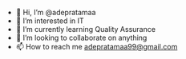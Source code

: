 - 👋 Hi, I’m @adepratamaa
- 👀 I’m interested in IT 
- 🌱 I’m currently learning Quality Assurance
- 💞️ I’m looking to collaborate on anything
- 📫 How to reach me adepratamaa99@gmail.com

<!---
adepratamaa/adepratamaa is a ✨ special ✨ repository because its `README.md` (this file) appears on your GitHub profile.
You can click the Preview link to take a look at your changes.
--->
